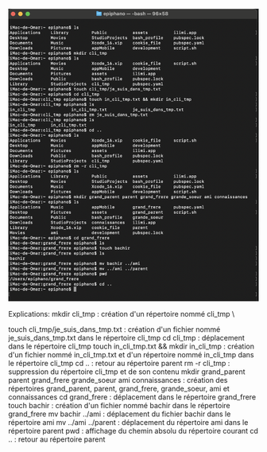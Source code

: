 
![capture d'écran](./assets/exercice1.png)


Explications:
mkdir cli_tmp : création d'un répertoire nommé cli_tmp \


touch cli_tmp/je_suis_dans_tmp.txt : création d'un fichier nommé je_suis_dans_tmp.txt dans le répertoire cli_tmp
cd cli_tmp : déplacement dans le répertoire cli_tmp
touch in_cli_tmp.txt && mkdir in_cli_tmp : création d'un fichier nommé in_cli_tmp.txt et d'un répertoire nommé in_cli_tmp dans le répertoire cli_tmp
cd .. : retour au répertoire parent
rm -r cli_tmp : suppression du répertoire cli_tmp et de son contenu
mkdir grand_parent parent grand_frere grande_soeur ami connaissances : création des répertoires grand_parent, parent, grand_frere, grande_soeur, ami et connaissances
cd grand_frere : déplacement dans le répertoire grand_frere
touch bachir : création d'un fichier nommé bachir dans le répertoire grand_frere
mv bachir ../ami : déplacement du fichier bachir dans le répertoire ami
mv ../ami ../parent : déplacement du répertoire ami dans le répertoire parent
pwd : affichage du chemin absolu du répertoire courant
cd .. : retour au répertoire parent